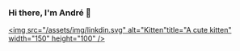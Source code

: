 ### Hi there, I'm André 👋
[<img src="/assets/img/linkdin.svg" alt="Kitten"title="A cute kitten" width="150" height="100" />](https://www.linkedin.com/in/andr%C3%A9-aquilau-5995231b3/)
